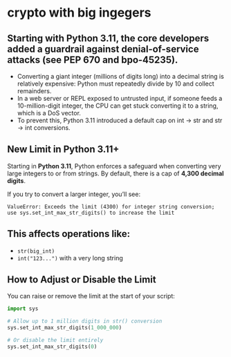 # crypto with big ingegers

## Starting with Python 3.11, the core developers added a guardrail against denial-of-service attacks (see PEP 670 and bpo-45235). <br>
* Converting a giant integer (millions of digits long) into a decimal string is relatively expensive: Python must repeatedly divide by 10 and collect remainders. <br>
* In a web server or REPL exposed to untrusted input, if someone feeds a 10-million-digit integer, the CPU can get stuck converting it to a string, which is a DoS vector. <br>
* To prevent this, Python 3.11 introduced a default cap on int → str and str → int conversions. <br>

## New Limit in Python 3.11+

Starting in **Python 3.11**, Python enforces a safeguard when converting very large integers
to or from strings. By default, there is a cap of **4,300 decimal digits**.

If you try to convert a larger integer, you’ll see:
```
ValueError: Exceeds the limit (4300) for integer string conversion;
use sys.set_int_max_str_digits() to increase the limit
```

## This affects operations like:

* `str(big_int)`
* `int("123...")` with a very long string

## How to Adjust or Disable the Limit

You can raise or remove the limit at the start of your script:

```python
import sys

# Allow up to 1 million digits in str() conversion
sys.set_int_max_str_digits(1_000_000)

# Or disable the limit entirely
sys.set_int_max_str_digits(0)


